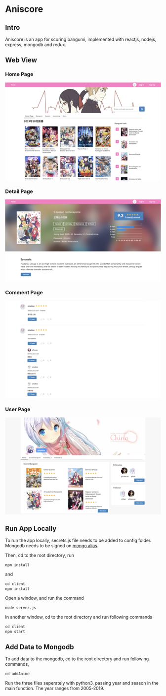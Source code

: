 # Aniscore
## Intro
Aniscore is an app for scoring bangumi, implemented with reactjs, nodejs, express, mongodb and redux.

## Web View
### Home Page
![Home Page](./screenshots/homePage.png)

### Detail Page
![Detail Page](./screenshots/detailPage.png)

### Comment Page
![Comment](./screenshots/comment.png)

### User Page
![User Page](./screenshots/userPage.png)

## Run App Locally
To run the app locally, secrets.js file needs to be added to config folder. Mongodb needs to be signed on [mongo alias](https://cloud.mongodb.com/v2/5cd3536d79358e6972f80720#clusters).

Then, cd to the root directory, run
```unix
npm install
```
and 

```unix
cd client 
npm install
```

Open a window, and run the command
```unix
node server.js
```

In another window, cd to the root directory and run following commands
```unix
cd client
npm start
```

## Add Data to Mongodb
To add data to the mongodb, cd to the root directory and run following commands,
```unix
cd addAnime
```
Run the three files seperately with python3, passing year and season in the main function.
The year ranges from 2005-2019.